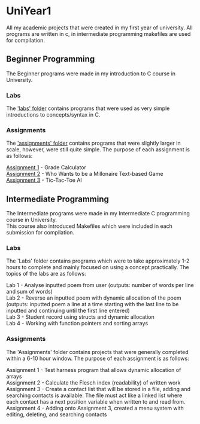 # UniYear1
All my academic projects that were created in my first year of university.
All programs are written in c, in intermediate programming makefiles are used for compilation.  
  
## Beginner Programming 
The Beginner programs were made in my introduction to C course in University.  

### Labs
The ['labs' folder](./Beginner/assignments) contains programs that were used as very simple introductions to concepts/syntax in C.

### Assignments
The ['assignments' folder](./Beginner/assignments) contains programs that were slightly larger in scale, however, were still quite simple. The purpose of each assignment is as follows:   
  
[Assignment 1](./Beginner/assignments/crossJeremyA1.c) - Grade Calculator  
[Assignment 2](./Beginner/assignments/crossJeremyA2.c) - Who Wants to be a Millonaire Text-based Game  
[Assignment 3](./Beginner/assignments/crossJeremyA3.c) - Tic-Tac-Toe AI  
  
## Intermediate Programming  
The Intermediate programs were made in my Intermediate C programming course in University.  
This course also introduced Makefiles which were included in each submission for compilation. 
### Labs
The 'Labs' folder contains programs which were to take approximately 1-2 hours to complete and mainly focused on using a concept practically. The topics of the labs are as follows:  
  
Lab 1 - Analyse inputted poem from user (outputs: number of words per line and sum of words)  
Lab 2 - Reverse an inputted poem with dynamic allocation of the poem (outputs: inputted poem a line at a time starting with the last line to be inputted and continuing until the first line entered)  
Lab 3 - Student record using structs and dynamic allocation  
Lab 4 - Working with function pointers and sorting arrays  
  
### Assignments
The 'Assignments' folder contains projects that were generally completed within a 6-10 hour window. The purpose of each assignment is as follows:  
  
Assignment 1 - Test harness program that allows dynamic allocation of arrays   
Assignment 2 - Calculate the Flesch index (readability) of written work  
Assignment 3 - Create a contact list that will be stored in a file, adding and searching contacts is available. The file must act like a linked list where each contact has a next position variable when written to and read from.  
Assignment 4 - Adding onto Assignment 3, created a menu system with editing, deleting, and searching contacts  
